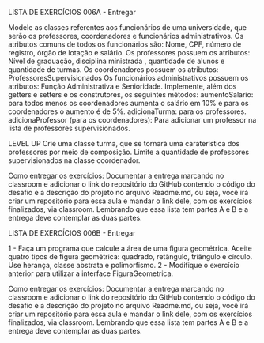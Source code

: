 LISTA DE EXERCÍCIOS 006A - Entregar

Modele as classes referentes aos funcionários de uma universidade, que serão os professores, coordenadores e funcionários administrativos.
Os atributos comuns de todos os funcionários são: Nome, CPF, número de registro, órgão de lotação e salário.
Os professores possuem os atributos: Nível de graduação, disciplina ministrada , quantidade de alunos e quantidade de turmas.
Os coordenadores possuem os atributos: ProfessoresSupervisionados
Os funcionários administrativos possuem os atributos: Função Administrativa e Senioridade.
Implemente, além dos getters e setters e os construtores, os seguintes métodos:
aumentoSalario: para todos menos os coordenadores aumenta o salário em 10% e para os coordenadores o aumento é de 5%.
adicionaTurma: para os professores.
adicionaProfessor (para os coordenadores): Para adicionar um professor na lista de professores supervisionados.

LEVEL UP
Crie uma classe turma, que se tornará uma caraterística dos professores por meio de composição.
Limite a quantidade de professores supervisionados na classe coordenador.

Como entregar os exercícios:
Documentar a entrega marcando no classroom e adicionar o link do repositório do GitHub contendo o código do desafio e a descrição do projeto no arquivo Readme.md, ou seja, você irá criar um repositório para essa aula e mandar o link dele, com os exercícios finalizados, via classroom.
Lembrando que essa lista tem partes A e B e a entrega deve contemplar as duas partes.

LISTA DE EXERCÍCIOS 006B - Entregar

1 - Faça um programa que calcule a área de uma figura geométrica. Aceite quatro tipos de figura geométrica: quadrado, retângulo, triângulo e círculo. Use herança, classe abstrata e polimorfismo.
2 - Modifique o exercício anterior para utilizar a interface FiguraGeometrica.

Como entregar os exercícios:
Documentar a entrega marcando no classroom e adicionar o link do repositório do GitHub contendo o código do desafio e a descrição do projeto no arquivo Readme.md, ou seja, você irá criar um repositório para essa aula e mandar o link dele, com os exercícios finalizados, via classroom.
Lembrando que essa lista tem partes A e B e a entrega deve contemplar as duas partes.

